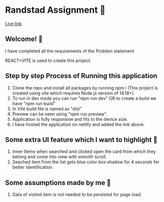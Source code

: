 

# Randstad Assignment 🚀

[Live link]()


## Welcome! 👋

I have completed all the requirements of the Problem statement

REACT+VITE is used to create this project.

## Step by step Process of Running this application

1. Clone the repo and install all packages by running npm i (This project is created using vite which requires Node.js version of 14.18+).
2. To run in dev mode you can run "npm run dev" OR to create a build we have "npm run build" 
3. In Vite build file is named as "dist"
4. Preview can be seen using "npm run preview".
5. Application is fully responsive and fits to the device size.
6. I have hosted the application on netlify and added the link above.

## Some extra UI feature which I want to highlight 🌟

1. Inner Items when searched and clicked open the card from which they belong and come into view with smooth scroll.
2. Seached item from the list gets blue color box shadow for 4 seconds for better identification.

## Some assumptions made by me 🤔

1. Data of visited item is not needed to be persisted for page load.

